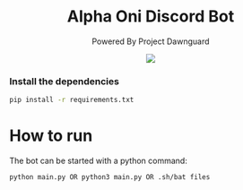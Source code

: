 
<h1 align="center">
  Alpha Oni Discord Bot
</h1>

<p align="center">Powered By Project Dawnguard<p>
<p align="center">
  <a href="https://discord.gg/xMEREumtZC"><img src="https://img.shields.io/discord/1054287234544713788?logo=discord"></a>
</p>



### Install the dependencies

```sh
pip install -r requirements.txt
```



# How to run
The bot can be started with a python command:
```sh
python main.py OR python3 main.py OR .sh/bat files
```
